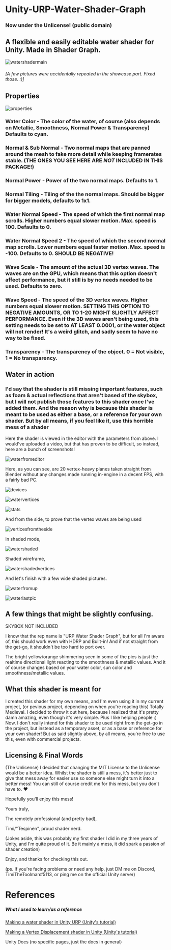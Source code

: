 # Unity-URP-Water-Shader-Graph

### Now under the Unlicense! (public domain)

## A flexible and easily editable water shader for Unity. Made in Shader Graph.

![watershadermain](https://user-images.githubusercontent.com/93699568/191806620-c5d76c41-c1be-458f-a1f9-1c73622c9d18.PNG)

###### [A few pictures were accidentally repeated in the showcase part. Fixed those. :)]

## Properties

![properties](https://user-images.githubusercontent.com/93699568/191807124-5f08e7d5-82a8-41a2-a358-193cf220070e.PNG)

### Water Color - The color of the water, of course (also depends on Metallic, Smoothness, Normal Power & Transparency) Defaults to cyan.

### Normal & Sub Normal - Two normal maps that are panned around the mesh to fake more detail while keeping framerates stable. (THE ONES YOU SEE HERE ARE *NOT* INCLUDED IN THIS PACKAGE!)

### Normal Power - Power of the two normal maps. Defaults to 1.

### Normal Tiling - Tiling of the the normal maps. Should be bigger for bigger models, defaults to 1x1.

### Water Normal Speed - The speed of which the first normal map scrolls. Higher numbers equal slower motion. Max. speed is 100. Defaults to 0.

### Water Normal Speed 2 - The speed of which the second normal map scrolls. Lower numbers equal faster motion. Max. speed is -100. Defaults to 0. SHOULD BE NEGATIVE!

### Wave Scale - The amount of the actual 3D vertex waves. The waves are on the GPU, which means that this option doesn't affect performance, but it still is by no needs needed to be used. Defaults to zero.

### Wave Speed - The speed of the 3D vertex waves. Higher numbers equal slower motion. SETTING THIS OPTION TO NEGATIVE AMOUNTS, OR TO 1-20 MIGHT SLIGHTLY AFFECT PERFORMANCE. Even if the 3D waves aren't being used, this setting needs to be set to AT LEAST 0.0001, or the water object will not render! It's a weird glitch, and sadly seem to have no way to be fixed.

### Transparency - The transparency of the object. 0 = Not visible, 1 = No transparency.

## Water in action

### I'd say that the shader is still missing important features, such as foam & actual reflections that aren't based of the skybox, but I will not publish those features to this shader once I've added them. And the reason why is because this shader is meant to be used as either a base, or a reference for your own shader. But by all means, if you feel like it, use this horrible mess of a shader

Here the shader is viewed in the editor with the parameters from above. I would've uploaded a video, but that has proven to be difficult, so instead, here are a bunch of screenshots!

![waterfromeditor](https://user-images.githubusercontent.com/93699568/191811712-b3a4eec5-1b76-4d2c-8b0c-b59e57f8a11f.PNG)

Here, as you can see, are 20 vertex-heavy planes taken straight from Blender without any changes made running in-engine in a decent FPS, with a fairly bad PC.

![devices](https://user-images.githubusercontent.com/93699568/191812544-904e279d-3dce-4b62-a57e-0724a6b6ef89.PNG)

![watervertices](https://user-images.githubusercontent.com/93699568/191812272-4a456717-15ab-4134-93e6-6289642b2d31.PNG)

![stats](https://user-images.githubusercontent.com/93699568/191812722-42070072-052e-46e9-bb90-204dac5a2640.PNG)

And from the side, to prove that the vertex waves are being used

![verticesfromtheside](https://user-images.githubusercontent.com/93699568/192340737-bfb17848-0a03-4709-a222-2264c12bc14e.PNG)

In shaded mode,

![watershaded](https://user-images.githubusercontent.com/93699568/192340801-076c0199-333a-4532-8e3c-7596319be3b2.PNG)

Shaded wireframe,

![watershadedvertices](https://user-images.githubusercontent.com/93699568/191813330-7d2cd3da-9440-44ca-ba08-83f07996a0a9.PNG)

And let's finish with a few wide shaded pictures.

![waterfromup](https://user-images.githubusercontent.com/93699568/191813665-728663e2-f1d5-4cc6-98cc-cffb19a30f37.PNG)

![waterlastpic](https://user-images.githubusercontent.com/93699568/191813842-fe23b6c9-a340-47ec-b75d-38e5b48891c0.PNG)

## A few things that might be slightly confusing.

SKYBOX NOT INCLUDED

I know that the rep name is "URP Water Shader Graph", but for all I'm aware of, this should work even with HDRP and Built-in! And if not straight from the get-go, it shouldn't be too hard to port over. 

The bright yellow/orange shimmering seen in some of the pics is just the realtime directional light reacting to the smoothness & metallic values. And it of course changes based on your water color, sun color and smoothness/metallic values.

## What this shader is meant for

I created this shader for my own means, and I'm even using it in my current project, (or pevious project, depending on when you're reading this) Totally Medieval. I decided to throw it out here, because I realized that it's pretty damn amazing, even though it's very simple. Plus I like helping people :) Now, I don't really intend for this shader to be used right from the get-go in the project, but instead as a temporary asset, or as a base or reference for your own shader! But as said slightly above, by all means, you're free to use this, even with commercial projects.

## Licensing & Final Words

(The Unlicense) I decided that changing the MIT License to the Unlicense would be a better idea. Whilst the shader is still a mess, it's better just to give that mess away for easier use so someone else might turn it into a better mess! You can still of course credit me for this mess, but you don't have to. ♥

Hopefully you'll enjoy this mess! 

Yours truly,

The remotely professional (and pretty bad),

Timi/"Tespinen", proud shader nerd.

(Jokes aside, this was probably my first shader I did in my three years of Unity, and I'm quite proud of it. Be it mainly a mess, it did spark a passion of shader creation)

Enjoy, and thanks for checking this out.

(ps. If you're facing problems or need any help, just DM me on Discord, TimiTheToolman#5113, or ping me on the official Unity server)

# References

##### What I used to learn/as a reference

[Making a water shader in Unity URP (Unity's tutorial) ](https://youtu.be/gRq-IdShxpU)

[Making a Vertex Displacement shader in Unity (Unity's tutorial)](https://youtu.be/vh85pzT959M)

Unity Docs (no specific pages, just the docs in general)
